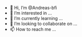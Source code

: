 - 👋 Hi, I’m @Andreas-bfi
- 👀 I’m interested in ...
- 🌱 I’m currently learning ...
- 💞️ I’m looking to collaborate on ...
- 📫 How to reach me ...

<!---
Andreas-bfi/Andreas-bfi is a ✨ special ✨ repository because its `README.md` (this file) appears on your GitHub profile.
You can click the Preview link to take a look at your changes.
--->
